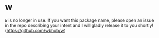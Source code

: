 # w
`W` is no longer in use. If you want this package name, please open an issue in the repo describing your intent and I will gladly release it to you shortly! (https://github.com/wbhob/w)

